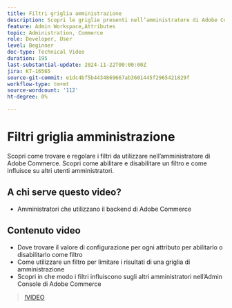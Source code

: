 ```yaml
---
title: Filtri griglia amministrazione
description: Scopri le griglie presenti nell’amministratore di Adobe Commerce e i filtri univoci per utente amministratore che non influiscono sugli altri.
feature: Admin Workspace,Attributes
topic: Administration, Commerce
role: Developer, User
level: Beginner
doc-type: Technical Video
duration: 195
last-substantial-update: 2024-11-22T00:00:00Z
jira: KT-16565
source-git-commit: e1dc4bf5b4434869667ab3601445f2965421829f
workflow-type: tm+mt
source-wordcount: '112'
ht-degree: 0%

---
```



# Filtri griglia amministrazione

Scopri come trovare e regolare i filtri da utilizzare nell’amministratore di Adobe Commerce. Scopri come abilitare e disabilitare un filtro e come influisce su altri utenti amministratori.

## A chi serve questo video?

* Amministratori che utilizzano il backend di Adobe Commerce

## Contenuto video

* Dove trovare il valore di configurazione per ogni attributo per abilitarlo o disabilitarlo come filtro
* Come utilizzare un filtro per limitare i risultati di una griglia di amministrazione
* Scopri in che modo i filtri influiscono sugli altri amministratori nell’Admin Console di Adobe Commerce

>[!VIDEO](https://video.tv.adobe.com/v/3440390?learn=on&captions=ita)
